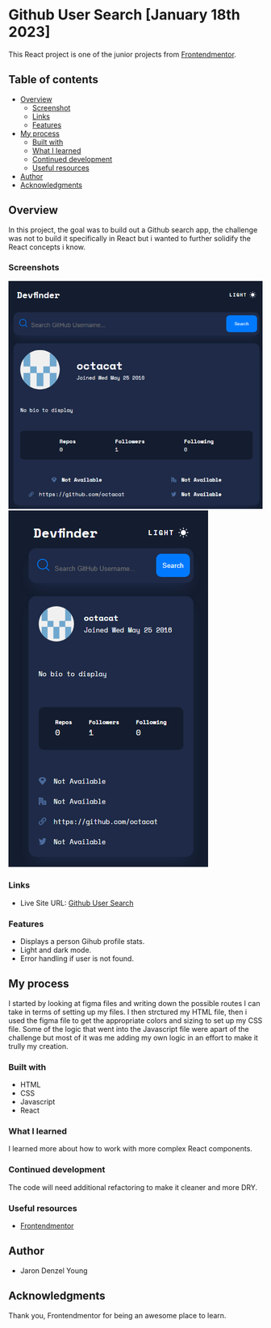 # Github User Search [January 18th 2023]

This React project is one of the junior projects from [Frontendmentor](https://www.frontendmentor.io/).

## Table of contents

- [Overview](#overview)
  - [Screenshot](#screenshot)
  - [Links](#links)
  - [Features](#features)
- [My process](#my-process)
  - [Built with](#built-with)
  - [What I learned](#what-i-learned)
  - [Continued development](#continued-development)
  - [Useful resources](#useful-resources)
- [Author](#author)
- [Acknowledgments](#acknowledgments)

## Overview

In this project, the goal was to build out a Github search app, the challenge was not to build it specifically in React but i wanted to further solidify the React concepts i know.

### Screenshots

![alt text](./src/assets/screenshots/desktoppic.png)
![alt text](./src/assets/screenshots/mobilepic.png)

### Links

- Live Site URL: [Github User Search](https://grand-maamoul-d485c7.netlify.app/)

### Features

- Displays a person Gihub profile stats.
- Light and dark mode.
- Error handling if user is not found.

## My process

I started by looking at figma files and writing down the possible routes I can take in terms of setting up my files. I then strctured my HTML file, then i used the figma file to get the appropriate colors and sizing to set up my CSS file. Some of the logic that went into the Javascript file were apart of the challenge but most of it was me adding my own logic in an effort to make it trully my creation.

### Built with

- HTML
- CSS
- Javascript
- React

### What I learned

I learned more about how to work with more complex React components.

### Continued development

The code will need additional refactoring to make it cleaner and more DRY.

### Useful resources

- [Frontendmentor](https://www.frontendmentor.io/)

## Author

- Jaron Denzel Young

## Acknowledgments

Thank you, Frontendmentor for being an awesome place to learn.
